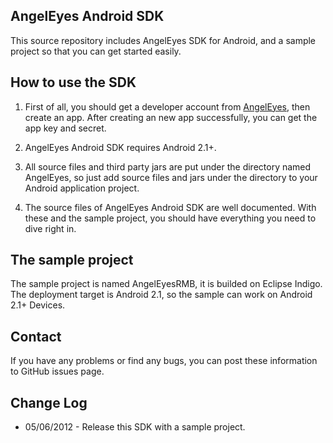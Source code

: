 AngelEyes Android SDK 
-----------------
This source repository includes AngelEyes SDK for Android, and a sample project so that you can get started easily.

How to use the SDK
--------------------------------------
1.  First of all, you should get a developer account from [AngelEyes](http://www.angeleyes.it), then create an app. After creating an new app successfully, you can get the app key and secret.

2.  AngelEyes Android SDK requires Android 2.1+.

3.  All source files and third party jars are put under the directory named AngelEyes, so just add source files and  jars  under the directory to your Android application project.

4.  The source files of AngelEyes Android SDK are well documented. With these and the sample project, you should have everything you need to dive right in.

The sample project
-----------------
The sample project is named AngelEyesRMB, it is builded on Eclipse Indigo. The deployment target is Android 2.1, so the sample can work on Android 2.1+ Devices.

Contact
-------
If you have any problems or find any bugs, you can post these information to GitHub issues page.

Change Log
----------
 *  05/06/2012 -  Release this SDK with a sample project.
